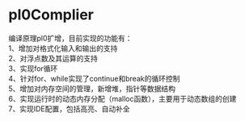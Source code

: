 # pl0Complier
编译原理pl0扩增，目前实现的功能有：
<br>1、增加对格式化输入和输出的支持
<br>2、对浮点数及其运算的支持
<br>3、实现for循环
<br>4、针对for、while实现了continue和break的循环控制
<br>5、增加对内存空间的管理，新增堆，指针等数据结构
<br>6、实现运行时的动态内存分配（malloc函数），主要用于动态数组的创建
<br>7、实现IDE配置，包括高亮、自动补全
